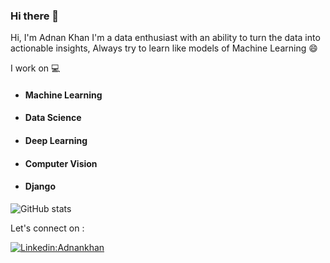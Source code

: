 ### Hi there 👋

<!--
**Adnan-Khanx/Adnan-khanx** is a ✨ _special_ ✨ repository because its `README.md` (this file) appears on your GitHub profile.

Here are some ideas to get you started:

- 🔭 I’m currently working on ...
- 🌱 I’m currently learning ...
- 👯 I’m looking to collaborate on ...
- 🤔 I’m looking for help with ...
- 💬 Ask me about ...
- 📫 How to reach me: ...
- 😄 Pronouns: ...
- ⚡ Fun fact: ...
-->
Hi, I'm Adnan Khan 
I'm a data enthusiast with an ability to turn the data into actionable insights, Always try to learn like models of Machine Learning :smile:

I work on :computer:
* #### Machine Learning
* #### Data Science
* #### Deep Learning
* #### Computer Vision
* #### Django

![GitHub stats](https://github-readme-stats.vercel.app/api?username=Adnan-khanx&show_icons=true) 

Let's connect on : 


[![Linkedin:Adnankhan](https://img.shields.io/badge/-Adnankhan-blue?style=flat-square&logo=Linkedin&logoColor=white&link=https://www.linkedin.com/in/adnan-khanx/)](https://www.linkedin.com/in/adnan-khanx/)

